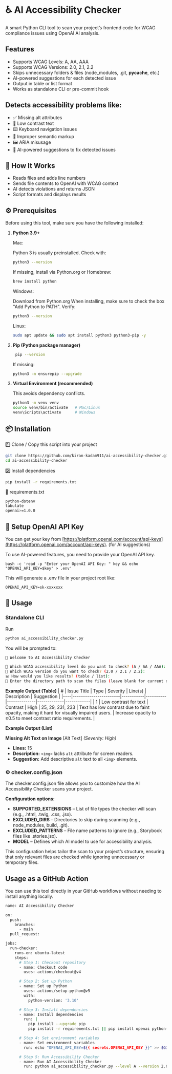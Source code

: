 # ♿ AI Accessibility Checker
A smart Python CLI tool to scan your project’s frontend code for WCAG compliance issues using OpenAI AI analysis.

## Features
- Supports WCAG Levels: A, AA, AAA
- Supports WCAG Versions: 2.0, 2.1, 2.2
- Skips unnecessary folders & files (node_modules, .git, __pycache__, etc.)
- AI-powered suggestions for each detected issue
- Output in table or list format
- Works as standalone CLI or pre-commit hook

## Detects accessibility problems like:
- ✅ Missing alt attributes
- 🎨 Low contrast text
- ⌨️ Keyboard navigation issues
- 📜 Improper semantic markup
- 🖼️ ARIA misusage
- 🧠 AI-powered suggestions to fix detected issues

## 🧠 How It Works

- Reads files and adds line numbers
- Sends file contents to OpenAI with WCAG context
- AI detects violations and returns JSON
- Script formats and displays results

## ⚙️ Prerequisites
Before using this tool, make sure you have the following installed:
1. **Python 3.9+**
    
    Mac: 

    Python 3 is usually preinstalled. Check with:

    ```bash
    python3 --version
    ```

    If missing, install via Python.org or Homebrew:

    ```bash
    brew install python
    ```

    Windows:

    Download from Python.org
    When installing, make sure to check the box "Add Python to PATH".
    Verify:

    ```bash
    python3 --version
    ```

    Linux:

    ```bash
    sudo apt update && sudo apt install python3 python3-pip -y
    ```

2. **Pip (Python package manager)**

   ```bash
    pip --version
    ```

    If missing:
    ```bash
    python3 -m ensurepip --upgrade
    ```

3. **Virtual Environment (recommended)**

    This avoids dependency conflicts.

    ```bash
    python3 -m venv venv
    source venv/bin/activate   # Mac/Linux
    venv\Scripts\activate      # Windows
    ```

## 📦 Installation

1️⃣ Clone / Copy this script into your project

```bash
git clone https://github.com/kiran-kadam911/ai-accessibility-checker.git
cd ai-accessibility-checker
```

2️⃣ Install dependencies

```bash
pip install -r requirements.txt
```

📄 requirements.txt

```bash
python-dotenv
tabulate
openai>=1.0.0
```

## 🔐 Setup OpenAI API Key
You can get your key from [https://platform.openai.com/account/api-keys](https://platform.openai.com/account/api-keys). (for AI suggestions)

To use AI-powered features, you need to provide your OpenAI API key.
    
    bash -c 'read -p "Enter your OpenAI API Key: " key && echo "OPENAI_API_KEY=$key" > .env'

This will generate a .env file in your project root like:

    OPENAI_API_KEY=sk-xxxxxxx

## 🚀 Usage

### Standalone CLI
Run

```bash
python ai_accessibility_checker.py
```

You will be prompted to:

```bash
👋 Welcome to AI Accessibility Checker

🧩 Which WCAG accessibility level do you want to check? (A / AA / AAA):
📘 Which WCAG version do you want to check? (2.0 / 2.1 / 2.2): 
📊 How would you like results? (table / list): 
📂 Enter the directory path to scan the files (leave blank for current directory): 
```

**Example Output (Table)**
| #  | Issue Title           | Type      | Severity | Line(s)      | Description | Suggestion |
|----|-----------------------|-----------|----------|--------------|-------------|------------|
| 1  | Low contrast for text | Contrast  | High     | 25, 29, 231, 233 | Text has low contrast due to faint opacity, making it hard for visually impaired users. | Increase opacity to ≥0.5 to meet contrast ratio requirements. |

**Example Output (List)**

**Missing Alt Text on Image** [Alt Text] _(Severity: High)_
   - **Lines:** 15  
   - **Description:** `<img>` lacks `alt` attribute for screen readers.  
   - **Suggestion:** Add descriptive `alt` text to all `<img>` elements.

### ⚙️ checker.config.json

The checker.config.json file allows you to customize how the AI Accessibility Checker scans your project.

**Configuration options:**
- **SUPPORTED_EXTENSIONS** – List of file types the checker will scan (e.g., .html, .twig, .css, .jsx).
- **EXCLUDED_DIRS** – Directories to skip during scanning (e.g., node_modules, build, .git).
- **EXCLUDED_PATTERNS** – File name patterns to ignore (e.g., Storybook files like .stories.jsx).
- **MODEL** – Defines which AI model to use for accessibility analysis.

This configuration helps tailor the scan to your project’s structure, ensuring that only relevant files are checked while ignoring unnecessary or temporary files.

## Usage as a GitHub Action
You can use this tool directly in your GitHub workflows without needing to install anything locally.

```bash
name: AI Accessibility Checker

on:
  push:
    branches:
      - main
  pull_request:

jobs:
  run-checker:
    runs-on: ubuntu-latest
    steps:
      # Step 1: Checkout repository
      - name: Checkout code
        uses: actions/checkout@v4

      # Step 2: Set up Python
      - name: Set up Python
        uses: actions/setup-python@v5
        with:
          python-version: '3.10'

      # Step 3: Install dependencies
      - name: Install dependencies
        run: |
          pip install --upgrade pip
          pip install -r requirements.txt || pip install openai python-dotenv tabulate

      # Step 4: Set environment variables
      - name: Set environment variables
        run: echo "OPENAI_API_KEY=${{ secrets.OPENAI_API_KEY }}" >> $GITHUB_ENV

      # Step 5: Run Accessibility Checker
      - name: Run AI Accessibility Checker
        run: python ai_accessibility_checker.py --level A --version 2.0 --format table --dir ./themes/custom/my_theme
```

